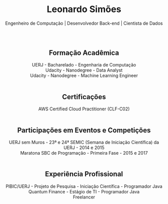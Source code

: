 <header align="center" style="text-align: center;">
    <h1 align="center">Leonardo Simões</h1>
    <div align="center">Engenheiro de Computação | Desenvolvedor Back-end | Cientista de Dados</div>
    <br/>
</header>
<main>
    <section align="center">
        <h2 align="center">Formação Acadêmica</h2>
        <div align="center">UERJ - Bacharelado - Engenharia de Computação</div>
        <div align="center">Udacity - Nanodegree - Data Analyst</div>
        <div align="center">Udacity - Nanodegree - Machine Learning Engineer</div>
    </section>
    <br/>
    <section align="center">
        <h2 align="center">Certificações</h2>
        <div align="center">AWS Certified Cloud Practitioner (CLF-C02)</div>
    </section>
    <br/>
    <section align="center">
        <h2 align="center">Participações em Eventos e Competições</h2>
        <div align="center">
            UERJ sem Muros - 
            23ª e 24ª SEMIC (Semana de Iniciação Científica) da UERJ - 
            2014 e 2015
        </div>
        <div align="center">Maratona SBC de Programação - Primeira Fase - 2015 e 2017</div>
    </section>
    <br/>
    <section align="center">
        <h2 align="center">Experiência Profissional</h2>
        <div align="center">PIBIC/UERJ - Projeto de Pesquisa - Iniciação Científica - Programador Java</div>
        <div align="center">Quantum Finance - Estágio de TI - Programador Java</div>
        <div align="center">Freelancer</div>
    </section>
</main>